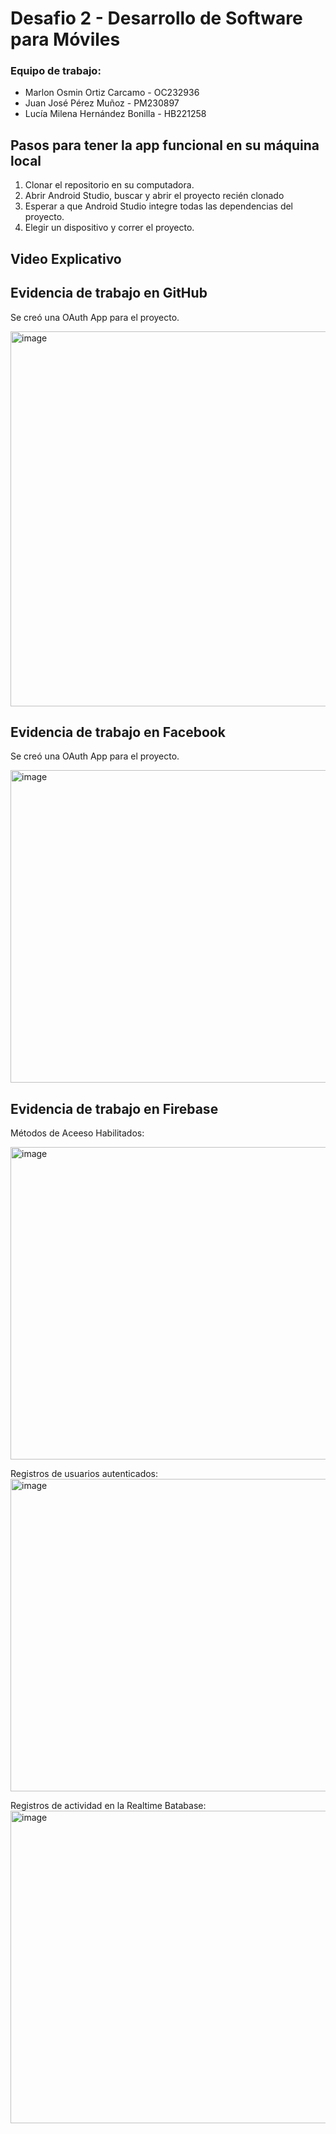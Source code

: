 # Desafio 2 - Desarrollo de Software para Móviles 

### Equipo de trabajo:
- Marlon Osmin Ortiz Carcamo - OC232936
- Juan José Pérez Muñoz - PM230897
- Lucía Milena Hernández Bonilla - HB221258

## Pasos para tener la app funcional en su máquina local
1. Clonar el repositorio en su computadora.
2. Abrir Android Studio, buscar y abrir el proyecto recién clonado
3. Esperar a que Android Studio integre todas las dependencias del proyecto.
4. Elegir un dispositivo y correr el proyecto.

## Video Explicativo


## Evidencia de trabajo en GitHub
Se creó una OAuth App para el proyecto. 

<img width="700" height="600" alt="image" src="https://github.com/user-attachments/assets/341a5af6-b4b9-4aed-863e-a8c2d4d7ca79" />

## Evidencia de trabajo en Facebook
Se creó una OAuth App para el proyecto. 

<img width="600" height="500" alt="image" src="https://github.com/user-attachments/assets/4071c928-1a1c-4889-9521-f2c8d317a82c" />

## Evidencia de trabajo en Firebase
Métodos de Aceeso Habilitados:

<img width="600" height="500" alt="image" src="https://github.com/user-attachments/assets/559486a8-581b-412b-90c1-a54d9ead65c3" />


Registros de usuarios autenticados:
<img width="600" height="500" alt="image" src="https://github.com/user-attachments/assets/09e91f2e-4e20-4e4d-8de8-ed86f229fcbb" />


Registros de actividad en la Realtime Batabase:
<img width="600" height="500" alt="image" src="https://github.com/user-attachments/assets/4286a2fe-9463-41c6-b692-6360f8780ff8" />

